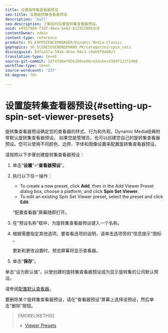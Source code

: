 ```yaml
---
title: 设置旋转集查看器预设
seo-title: 设置旋转集查看器预设
description: 'null'
seo-description: 了解如何设置旋转集查看器预设。
uuid: e095f989-f3df-46ea-be62-812922805dc0
contentOwner: admin
content-type: reference
products: SG_EXPERIENCEMANAGER/Dynamic-Media-Classic
geptopics: SG_SCENESEVENONDEMAND_PK/categories/spin_sets
discoiquuid: 9dfaa37a-59ab-46ae-94c3-c0ab9f940023
translation-type: tm+mt
source-git-commit: 1df4f88ef856160ee06c43dc6ec430df122f2408
workflow-type: tm+mt
source-wordcount: '237'
ht-degree: 76%

---
```



# 设置旋转集查看器预设{#setting-up-spin-set-viewer-presets}

旋转集查看器预设确定您的查看器的样式、行为和外观。Dynamic Media经典附带默认旋转集查看器预设。 如果您是管理员，也可以创建您自己的旋转集查看器预设。您可以使用不同颜色、边界、字体和图像设置来配置旋转集查看器预设。

请按照以下步骤创建旋转集查看器预设：

1. 单击“**设置**”>“**查看器预设**”。
1. 执行以下任一操作：

   * To create a new preset, click **Add**, then in the Add Viewer Preset dialog box, choose a platform, and click **Spin Set Viewer**.
   * To edit an existing Spin Set Viewer preset, select the preset and click **Edit**.

   “配置查看器”屏幕随即打开。

1. 在“预设名称”框中，为旋转集查看器预设键入一个名称。
1. 根据需要指定其他选项。要查看选项的说明，请单击选项旁的“信息提示”图标 。

   更新和更改设置时，预览屏幕将显示查看器。

1. 单击“**保存**”。

单击“设为默认值”，以使创建的旋转集查看器预设成为显示旋转集的公司默认预设。

请参阅[配置默认查看器](application-setup.md#configuring_default_viewers)。

要删除某个旋转集查看器预设，请在“查看器预设”屏幕上选择该预设，然后单击“删除”按钮。

>[!MORELIKETHIS]
>
>* [Viewer Presets](application-setup.md#viewer_presets)


